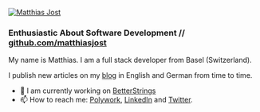 
[![Matthias Jost](https://pbs.twimg.com/profile_banners/1164087157344153600/1645967459/1500x500)](https://www.matthias-jost.ch)


###  Enthusiastic About Software Development // [github.com/matthiasjost](https://www.github.com/matthiasjost) 

My name is Matthias. I am a full stack developer from Basel (Switzerland).

I publish new articles on my [blog](https://www.matthias-jost.ch) in English and German from time to time.

- 🔭 I am currently working on [BetterStrings](https://github.com/DevBetterCom/BetterStrings)
- 📫 How to reach me: [Polywork](https://timeline.matthias-jost.ch), [LinkedIn](https://www.linkedin.com/in/matthias-jost) and [Twitter](https://twitter.com/jost0101).


